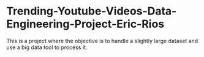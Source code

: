 # Trending-Youtube-Videos-Data-Engineering-Project-Eric-Rios
This is a project where the objective is to handle a slightly large dataset and use a big data tool to process it. 
